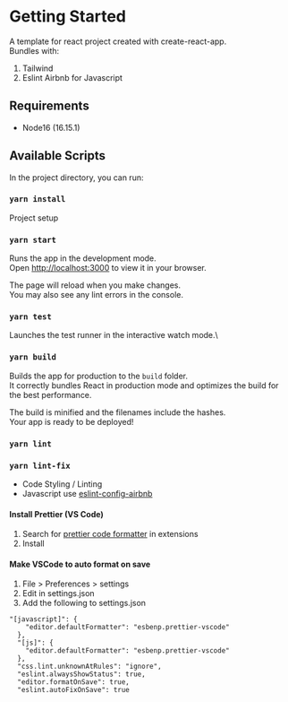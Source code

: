# Getting Started
A template for react project created with create-react-app. <br />
Bundles with:
1. Tailwind
2. Eslint Airbnb for Javascript

## Requirements
- Node16 (16.15.1)

## Available Scripts
In the project directory, you can run:

### `yarn install`
Project setup

### `yarn start`

Runs the app in the development mode.\
Open [http://localhost:3000](http://localhost:3000) to view it in your browser.

The page will reload when you make changes.\
You may also see any lint errors in the console.

### `yarn test`

Launches the test runner in the interactive watch mode.\

### `yarn build`

Builds the app for production to the `build` folder.\
It correctly bundles React in production mode and optimizes the build for the best performance.

The build is minified and the filenames include the hashes.\
Your app is ready to be deployed!

### `yarn lint`
### `yarn lint-fix`

- Code Styling / Linting
- Javascript use [eslint-config-airbnb](https://github.com/airbnb/javascript)

#### Install Prettier (VS Code)
1. Search for [prettier code formatter](https://marketplace.visualstudio.com/items?itemName=esbenp.prettier-vscode) in extensions 
2. Install

#### Make VSCode to auto format on save
1. File > Preferences > settings
2. Edit in settings.json
3. Add the following to settings.json
```
"[javascript]": {
    "editor.defaultFormatter": "esbenp.prettier-vscode"
  },
  "[js]": {
    "editor.defaultFormatter": "esbenp.prettier-vscode"
  },
  "css.lint.unknownAtRules": "ignore",
  "eslint.alwaysShowStatus": true,
  "editor.formatOnSave": true,
  "eslint.autoFixOnSave": true
```

